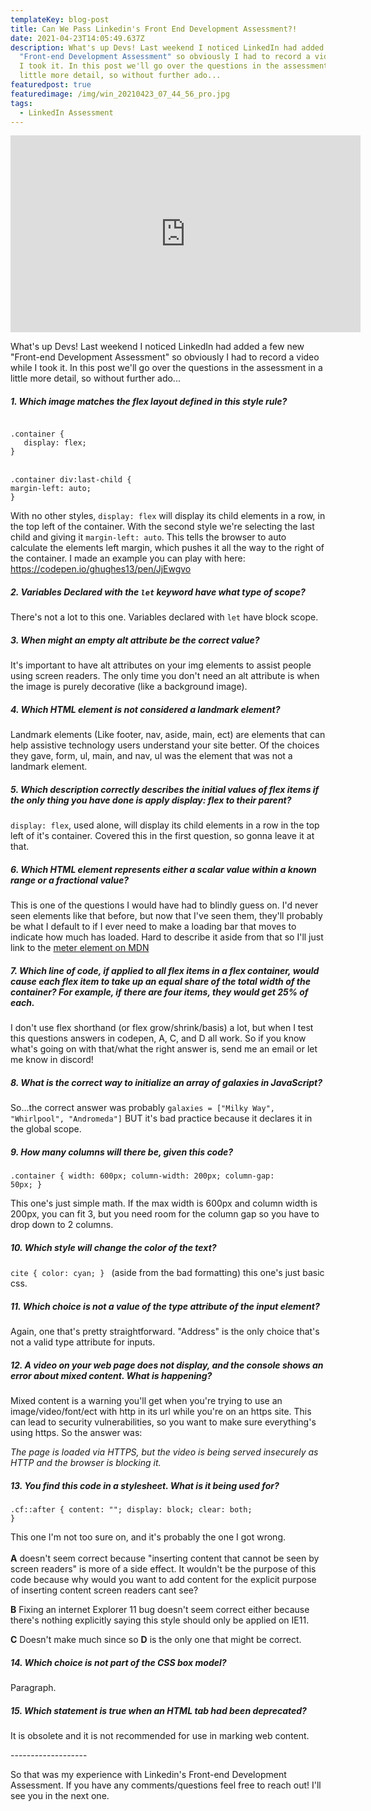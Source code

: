 ```yaml
---
templateKey: blog-post
title: Can We Pass Linkedin's Front End Development Assessment?!
date: 2021-04-23T14:05:49.637Z
description: What's up Devs! Last weekend I noticed LinkedIn had added a few new
  "Front-end Development Assessment" so obviously I had to record a video while
  I took it. In this post we'll go over the questions in the assessment in a
  little more detail, so without further ado...
featuredpost: true
featuredimage: /img/win_20210423_07_44_56_pro.jpg
tags:
  - LinkedIn Assessment
---
```

<iframe width="560" height="315" src="https://www.youtube.com/embed/XqRTs19HezE" title="YouTube video player" frameborder="0" allow="accelerometer; autoplay; clipboard-write; encrypted-media; gyroscope; picture-in-picture" allowfullscreen></iframe>

What's up Devs! Last weekend I noticed LinkedIn had added a few new "Front-end Development Assessment" so obviously I had to record a video while I took it. In this post we'll go over the questions in the assessment in a little more detail, so without further ado...

<h5>1. Which image matches the flex layout defined in this style rule?  </h5>

<div class="code-block">
<code>
.container { 
   display: flex; 
}
</code>
<br/>
<code>
.container div:last-child {
margin-left: auto;
}
</code>
</div>

With no other styles, <code>display: flex</code> will display its child elements in a row, in the top left of the container. With the second style we're selecting the last child and giving it <code>margin-left: auto</code>. This tells the browser to auto calculate the elements left margin, which pushes it all the way to the right of the container. I made an example you can play with here: <https://codepen.io/ghughes13/pen/JjEwgvo>

<h5>2. Variables Declared with the <code>let</code> keyword have what type of scope?</h5>

There's not a lot to this one. Variables declared with <code>let</code> have block scope. 

<h5> 3. When might an empty alt attribute be the correct value?</h5>

It's important to have alt attributes on your img elements to assist people using screen readers. The only time you don't need an alt attribute is when the image is purely decorative (like a background image).

<h5> 4. Which HTML element is not considered a landmark element? </h5>

Landmark elements (Like footer, nav, aside, main, ect) are elements that can help assistive technology users understand your site better. Of the choices they gave, form, ul, main, and nav, ul was the element that was not a landmark element. 

<h5> 5. Which description correctly describes the initial values of flex items if the only thing you have done is apply display: flex to their parent?</h5> 

<code>display: flex</code>, used alone, will display its child elements in a row in the top left of it's container. Covered this in the first question, so gonna leave it at that.    

<h5> 6. Which HTML element represents either a scalar value within a known range or a fractional value?</h5>

  This is one of the questions I would have had to blindly guess on. I'd never seen elements like that before, but now that I've seen them, they'll probably be what I default to if I ever need to make a loading bar that moves to indicate how much has loaded. Hard to describe it aside from that so I'll just link to the [meter element on MDN](https://developer.mozilla.org/en-US/docs/Web/HTML/Element/meter)

<h5> 7. Which line of code, if applied to all flex items in a flex container, would cause each flex item to take up an equal share of the total width of the container? For example, if there are four items, they would get 25% of each. </h5>

I don't use flex shorthand (or flex grow/shrink/basis) a lot, but when I test this questions answers in codepen, A, C, and D all work. So if you know what's going on with that/what the right answer is, send me an email or let me know in discord!

<h5> 8. What is the correct way to initialize an array of galaxies in JavaScript? </h5>

So...the correct answer was probably <code>galaxies = \["Milky Way", "Whirlpool", "Andromeda"]</code> BUT it's bad practice because it declares it in the global scope. 

<h5> 9. How many columns will there be, given this code?</h5> 

<code>.container { width: 600px; column-width: 200px; column-gap: 50px; }</code>

This one's just simple math. If the max width is 600px and column width is 200px, you can fit 3, but you need room for the column gap so you have to drop down to 2 columns.

<h5> 10. Which style will change the color of the text?</h5>

<code>cite { color: cyan; } </code> (aside from the bad formatting) this one's just basic css.

<h5> 11. Which choice is not a value of the type attribute of the input element?</h5>  

Again, one that's pretty straightforward. "Address" is the only choice that's not a valid type attribute for inputs.

<h5> 12. A video on your web page does not display, and the console shows an error about mixed content. What is happening?</h5> 

Mixed content is a warning you'll get when you're trying to use an image/video/font/ect with http in its url while you're on an https site. This can lead to security vulnerabilities, so you want to make sure everything's using https. So the answer was:

*The page is loaded via HTTPS, but the video is being served insecurely as HTTP and the browser is blocking it.*

<h5>13. You find this code in a stylesheet. What is it being used for?</h5>  

<code>.cf::after { content: ""; display: block; clear: both; }</code>

This one I'm not too sure on, and it's probably the one I got wrong. \
\
**A** doesn't seem correct because "inserting content that cannot be seen by screen readers" is more of a side effect. It wouldn't be the purpose of this code because why would you want to add content for the explicit purpose of inserting content screen readers cant see?

**B** Fixing an internet Explorer 11 bug doesn't seem correct either because there's nothing explicitly saying this style should only be applied on IE11.

**C** Doesn't make much since so **D** is the only one that might be correct.  

<h5>14. Which choice is not part of the CSS box model?</h5> 

Paragraph.   

<h5> 15. Which statement is true when an HTML tab had been deprecated?</h5>

It is obsolete and it is not recommended for use in marking web content. 

\-------------------

So that was my experience with Linkedin's Front-end Development Assessment. If you have any comments/questions feel free to reach out! I'll see you in the next one.